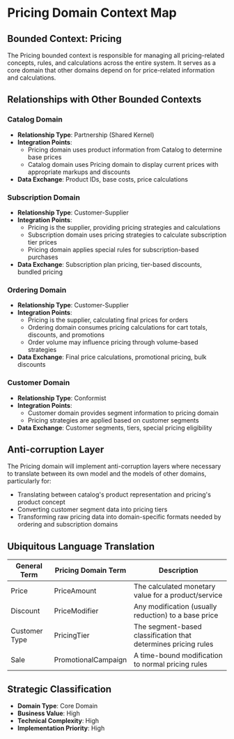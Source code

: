 # Pricing Domain Context Map

## Bounded Context: Pricing

The Pricing bounded context is responsible for managing all pricing-related concepts, rules, and calculations across the entire system. It serves as a core domain that other domains depend on for price-related information and calculations.

## Relationships with Other Bounded Contexts

### Catalog Domain
- **Relationship Type**: Partnership (Shared Kernel)
- **Integration Points**:
  - Pricing domain uses product information from Catalog to determine base prices
  - Catalog domain uses Pricing domain to display current prices with appropriate markups and discounts
- **Data Exchange**: Product IDs, base costs, price calculations

### Subscription Domain
- **Relationship Type**: Customer-Supplier
- **Integration Points**:
  - Pricing is the supplier, providing pricing strategies and calculations
  - Subscription domain uses pricing strategies to calculate subscription tier prices
  - Pricing domain applies special rules for subscription-based purchases
- **Data Exchange**: Subscription plan pricing, tier-based discounts, bundled pricing

### Ordering Domain
- **Relationship Type**: Customer-Supplier
- **Integration Points**:
  - Pricing is the supplier, calculating final prices for orders
  - Ordering domain consumes pricing calculations for cart totals, discounts, and promotions
  - Order volume may influence pricing through volume-based strategies
- **Data Exchange**: Final price calculations, promotional pricing, bulk discounts

### Customer Domain
- **Relationship Type**: Conformist
- **Integration Points**:
  - Customer domain provides segment information to pricing domain
  - Pricing strategies are applied based on customer segments
- **Data Exchange**: Customer segments, tiers, special pricing eligibility

## Anti-corruption Layer
The Pricing domain will implement anti-corruption layers where necessary to translate between its own model and the models of other domains, particularly for:
- Translating between catalog's product representation and pricing's product concept
- Converting customer segment data into pricing tiers
- Transforming raw pricing data into domain-specific formats needed by ordering and subscription domains

## Ubiquitous Language Translation
| General Term | Pricing Domain Term | Description |
|-------------|---------------------|-------------|
| Price | PriceAmount | The calculated monetary value for a product/service |
| Discount | PriceModifier | Any modification (usually reduction) to a base price |
| Customer Type | PricingTier | The segment-based classification that determines pricing rules |
| Sale | PromotionalCampaign | A time-bound modification to normal pricing rules |

## Strategic Classification
- **Domain Type**: Core Domain
- **Business Value**: High
- **Technical Complexity**: High
- **Implementation Priority**: High

